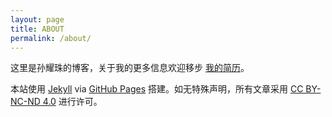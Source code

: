 ```yaml
---
layout: page
title: ABOUT
permalink: /about/
---
```


这里是孙耀珠的博客，关于我的更多信息欢迎移步 [我的简历](//resume.yzyzsun.me/zh/)。

本站使用 [Jekyll](https://jekyllrb.com) via [GitHub Pages](https://pages.github.com) 搭建。如无特殊声明，所有文章采用 [CC BY-NC-ND 4.0](https://creativecommons.org/licenses/by-nc-nd/4.0/deed.zh) 进行许可。
